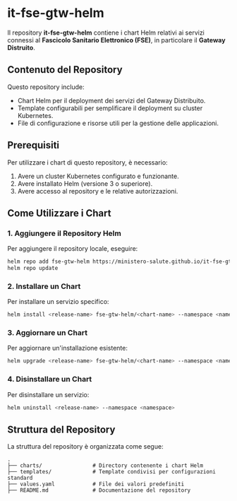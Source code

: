 # it-fse-gtw-helm

Il repository **it-fse-gtw-helm** contiene i chart Helm relativi ai servizi connessi al **Fascicolo Sanitario Elettronico (FSE)**, in particolare il **Gateway Distruito**.

## Contenuto del Repository

Questo repository include:
- Chart Helm per il deployment dei servizi del Gateway Distribuito.
- Template configurabili per semplificare il deployment su cluster Kubernetes.
- File di configurazione e risorse utili per la gestione delle applicazioni.

## Prerequisiti

Per utilizzare i chart di questo repository, è necessario:
1. Avere un cluster Kubernetes configurato e funzionante.
2. Avere installato Helm (versione 3 o superiore).
3. Avere accesso al repository e le relative autorizzazioni.

## Come Utilizzare i Chart

### 1. Aggiungere il Repository Helm

Per aggiungere il repository locale, eseguire:

```bash
helm repo add fse-gtw-helm https://ministero-salute.github.io/it-fse-gtw-helm/
helm repo update
```

### 2. Installare un Chart

Per installare un servizio specifico:

```bash
helm install <release-name> fse-gtw-helm/<chart-name> --namespace <namespace> --values <path-to-values-file>
```

### 3. Aggiornare un Chart

Per aggiornare un'installazione esistente:

```bash
helm upgrade <release-name> fse-gtw-helm/<chart-name> --namespace <namespace> --values <path-to-values-file>
```

### 4. Disinstallare un Chart

Per disinstallare un servizio:

```bash
helm uninstall <release-name> --namespace <namespace>
```

## Struttura del Repository

La struttura del repository è organizzata come segue:

```
.
├── charts/                # Directory contenente i chart Helm
├── templates/             # Template condivisi per configurazioni standard
├── values.yaml            # File dei valori predefiniti
├── README.md              # Documentazione del repository
```

